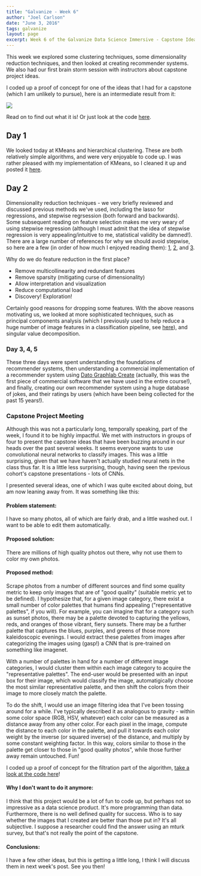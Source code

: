 ```yaml
---
title: "Galvanize - Week 6"
author: "Joel Carlson"
date: "June 3, 2016"
tags: galvanize
layout: page
excerpt: Week 6 of the Galvanize Data Science Immersive - Capstone Ideation
---
```



This week we explored some clustering techniques, some dimensionality reduction techniques, and then looked at creating recommender systems. We also had our first brain storm session with instructors about capstone project ideas.

I coded up a proof of concept for one of the ideas that I had for a capstone (which I am unlikely to pursue), here is an intermediate result from it:

<img src="https://raw.githubusercontent.com/joelcarlson/joelcarlson.github.io/master/figs/Galvanize/GravityPOC.png"/>

Read on to find out what it is! Or just look at the code [here](https://github.com/joelcarlson/GravityImageFilter).

## Day 1

We looked today at KMeans and hierarchical clustering. These are both relatively simple algorithms, and were very enjoyable to code up. I was rather pleased with my implementation of KMeans, so I cleaned it up and posted it [here](https://github.com/joelcarlson/ipython-notebooks/tree/master/KMeans_Implementation).

## Day 2

Dimensionality reduction techniques - we very briefly reviewed and discussed previous methods we've used, including the lasso for regressions, and stepwise regrsession (both forward and backwards). Some subsequent reading on feature selection makes me very weary of using stepwise regression (although I must admit that the idea of stepwise regression is very appealing/intuitive to me, statistical validity be damned!). There are a large number of references for why we should avoid stepwise, so here are a few (in order of how much I enjoyed reading them): [1](http://andrewgelman.com/2014/06/02/hate-stepwise-regression/), [2](http://www.stata.com/support/faqs/statistics/stepwise-regression-problems/), and [3](http://stats.stackexchange.com/questions/7935/what-are-disadvantages-of-using-the-lasso-for-variable-selection-for-regression).

Why do we do feature reduction in the first place?
 - Remove multicollinearity and redundant features
 - Remove sparsity (mitigating curse of dimensionality)
 - Allow interpretation and visualization
 - Reduce computational load
 - Discovery! Exploration!

Certainly good reasons for dropping some features. With the above reasons motivating us, we looked at more sophisticated techniques, such as principal components analysis (which I previously used to help reduce a huge number of image features in a classification pipeline, see [here](http://joelcarlson.me/research/glioma/)), and singular value decomposition.

### Day 3, 4, 5

These three days were spent understanding the foundations of recommender systems, then understanding a commercial implementation of a recommender system using [Dato Graphlab Create](https://dato.com/products/create/) (actually, this was the first piece of commercial software that we have used in the entire course!), and finally, creating our own recommender system using a huge database of jokes, and their ratings by users (which have been being collected for the past 15 years!).

### Capstone Project Meeting

Although this was not a particularly long, temporally speaking, part of the week, I found it to be highly impactful. We met with instructors in groups of four to present the capstone ideas that have been buzzing around in our heads over the past several weeks. It seems everyone wants to use convolutional neural networks to classify images. This was a little surprising, given that we have haven't actually studied neural nets in the class thus far. It is a little less surprising, though, having seen the rpevious cohort's capstone presentations - lots of CNNs.

I presented several ideas, one of which I was quite excited about doing, but am now leaning away from. It was something like this:

#### Problem statement:

I have so many photos, all of which are fairly drab, and a little washed out. I want to be able to edit them automatically.

#### Proposed solution:

There are millions of high quality photos out there, why not use them to color my own photos.

#### Proposed method:

Scrape photos from a number of different sources and find some quality metric to keep only images that are of "good quality" (suitable metric yet to be defined). I hypothesize that, for a given image category, there exist a small number of color palettes that humans find appealing ("representative palettes", if you will). For example, you can imagine that for a category such as sunset photos, there may be a palette devoted to capturing the yellows, reds, and oranges of those vibrant, fiery sunsets. There may be a further palette that captures the blues, purples, and greens of those more kaleidoscopic evenings. I would extract these palettes from images after categorizing the images using (gasp!) a CNN that is pre-trained on something like imagenet.

With a number of palettes in hand for a number of different image categories, I would cluster them within each image category to acquire the "representative palettes". The end-user would be presented with an input box for their image, which would classify the image, automatigically choose the most similar representative palette, and then shift the colors from their image to more closely match the palette.

To do the shift, I would use an image filtering idea that I've been tossing around for a while. I've typically described it as analogous to gravity - within some color space (RGB, HSV, whatever) each color can be measured as a distance away from any other color. For each pixel in the image, compute the distance to each color in the palette, and pull it towards each color weight by the inverse (or squared inverse) of the distance, and multiply by some constant weighting factor. In this way, colors similar to those in the palette get closer to those in "good quality photos", while those further away remain untouched. Fun!

I coded up a proof of concept for the filtration part of the algorithm, [take a look at the code here](https://github.com/joelcarlson/GravityImageFilter)!

#### Why I don't want to do it anymore:

I think that this project would be a lot of fun to code up, but perhaps not so impressive as a data science product. It's more programming than data. Furthermore, there is no well defined quality for success. Who is to say whether the images that I created are better than those put in? It's all subjective. I suppose a researcher could find the answer using an mturk survey, but that's not really the point of the capstone.

#### Conclusions:

I have a few other ideas, but this is getting a little long, I think I will discuss them in next week's post. See you then!
